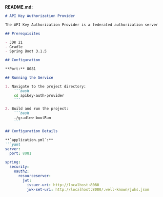
**README.md:**
```markdown
# API Key Authorization Provider

The API Key Authorization Provider is a federated authorization server that validates API keys.

## Prerequisites

- JDK 21
- Gradle
- Spring Boot 3.1.5

## Configuration

**Port:** 8081

## Running the Service

1. Navigate to the project directory:
    ```bash
    cd apikey-auth-provider
    ```

2. Build and run the project:
    ```bash
    ./gradlew bootRun
    ```

## Configuration Details

**`application.yml`:**
```yaml
server:
  port: 8081

spring:
  security:
    oauth2:
      resourceserver:
        jwt:
          issuer-uri: http://localhost:8080
          jwk-set-uri: http://localhost:8080/.well-known/jwks.json
